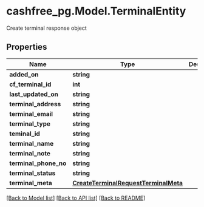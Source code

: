 # cashfree_pg.Model.TerminalEntity
Create terminal response object

## Properties

Name | Type | Description | Notes
------------ | ------------- | ------------- | -------------
**added_on** | **string** |  | [optional] 
**cf_terminal_id** | **int** |  | [optional] 
**last_updated_on** | **string** |  | [optional] 
**terminal_address** | **string** |  | [optional] 
**terminal_email** | **string** |  | [optional] 
**terminal_type** | **string** |  | [optional] 
**teminal_id** | **string** |  | [optional] 
**terminal_name** | **string** |  | [optional] 
**terminal_note** | **string** |  | [optional] 
**terminal_phone_no** | **string** |  | [optional] 
**terminal_status** | **string** |  | [optional] 
**terminal_meta** | [**CreateTerminalRequestTerminalMeta**](CreateTerminalRequestTerminalMeta.md) |  | [optional] 

[[Back to Model list]](../README.md#documentation-for-models) [[Back to API list]](../README.md#documentation-for-api-endpoints) [[Back to README]](../README.md)

